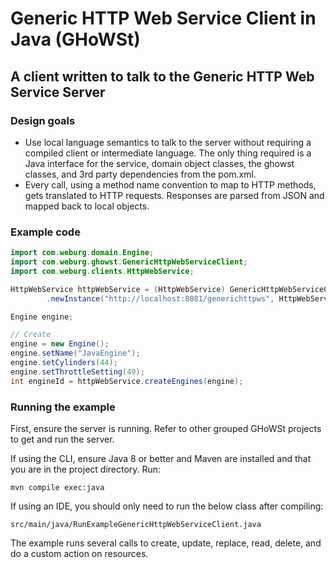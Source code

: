# Generic HTTP Web Service Client in Java (GHoWSt)

## A client written to talk to the Generic HTTP Web Service Server

### Design goals

- Use local language semantics to talk to the server without requiring a 
  compiled client or intermediate language. The only thing required is a Java
  interface for the service, domain object classes, the ghowst classes, and 3rd
  party dependencies from the pom.xml.
- Every call, using a method name convention to map to HTTP methods, gets
  translated to HTTP requests. Responses are parsed from JSON and mapped back to
  local objects.

### Example code

```java
import com.weburg.domain.Engine;
import com.weburg.ghowst.GenericHttpWebServiceClient;
import com.weburg.clients.HttpWebService;

HttpWebService httpWebService = (HttpWebService) GenericHttpWebServiceClient
        .newInstance("http://localhost:8081/generichttpws", HttpWebService.class);

Engine engine;

// Create
engine = new Engine();
engine.setName("JavaEngine");
engine.setCylinders(44);
engine.setThrottleSetting(49);
int engineId = httpWebService.createEngines(engine);
```

### Running the example

First, ensure the server is running. Refer to other grouped GHoWSt projects to
get and run the server.

If using the CLI, ensure Java 8 or better and Maven are installed and that you
are in the project directory. Run:

`mvn compile exec:java`

If using an IDE, you should only need to run the below class after compiling:

`src/main/java/RunExampleGenericHttpWebServiceClient.java`

The example runs several calls to create, update, replace, read, delete, and do
a custom action on resources.